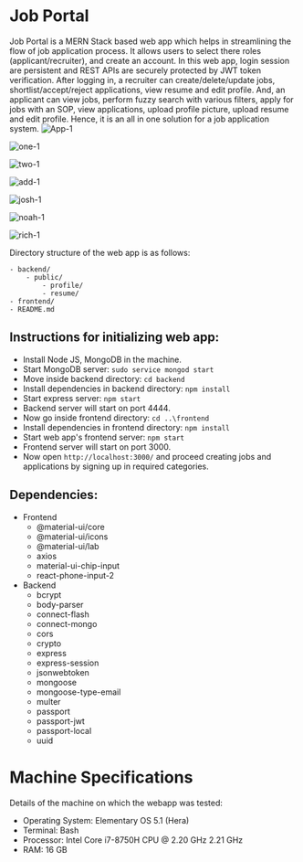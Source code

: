 # Job Portal

Job Portal is a MERN Stack based web app which helps in streamlining the flow of job application process. It allows users to select there roles (applicant/recruiter), and create an account. In this web app, login session are persistent and REST APIs are securely protected by JWT token verification. After logging in, a recruiter can create/delete/update jobs, shortlist/accept/reject applications, view resume and edit profile. And, an applicant can view jobs, perform fuzzy search with various filters, apply for jobs with an SOP, view applications, upload profile picture, upload resume and edit profile. Hence, it is an all in one solution for a job application system.
![App-1](https://user-images.githubusercontent.com/58124613/208325150-6042f5cd-95b4-4599-83f4-42e6eae9e7e3.png)

![one-1](https://user-images.githubusercontent.com/58124613/208325188-6cda7dc9-be8b-4cc7-b948-87e354da8b78.png)

![two-1](https://user-images.githubusercontent.com/58124613/208325196-fda28950-cc50-4b94-b6b0-13563388e81d.png)

![add-1](https://user-images.githubusercontent.com/58124613/208325618-1d35f671-9c45-41a3-9848-98aab5c10c0c.png)

![josh-1](https://user-images.githubusercontent.com/58124613/208326023-5483dc9a-d80b-4c3e-a1dc-4e948b2d8a19.png)

![noah-1](https://user-images.githubusercontent.com/58124613/208326034-b45a75bc-4787-4e39-ab2f-91cee73b8312.png)

![rich-1](https://user-images.githubusercontent.com/58124613/208326042-37e45c75-32f1-4e02-914f-b77bd97f45d1.png)


Directory structure of the web app is as follows:

```
- backend/
    - public/
        - profile/
        - resume/
- frontend/
- README.md
```

## Instructions for initializing web app:

- Install Node JS, MongoDB in the machine.
- Start MongoDB server: `sudo service mongod start`
- Move inside backend directory: `cd backend`
- Install dependencies in backend directory: `npm install`
- Start express server: `npm start`
- Backend server will start on port 4444.
- Now go inside frontend directory: `cd ..\frontend`
- Install dependencies in frontend directory: `npm install`
- Start web app's frontend server: `npm start`
- Frontend server will start on port 3000.
- Now open `http://localhost:3000/` and proceed creating jobs and applications by signing up in required categories.

## Dependencies:

- Frontend
  - @material-ui/core
  - @material-ui/icons
  - @material-ui/lab
  - axios
  - material-ui-chip-input
  - react-phone-input-2
- Backend
  - bcrypt
  - body-parser
  - connect-flash
  - connect-mongo
  - cors
  - crypto
  - express
  - express-session
  - jsonwebtoken
  - mongoose
  - mongoose-type-email
  - multer
  - passport
  - passport-jwt
  - passport-local
  - uuid

# Machine Specifications

Details of the machine on which the webapp was tested:

- Operating System: Elementary OS 5.1 (Hera)
- Terminal: Bash
- Processor: Intel Core i7-8750H CPU @ 2.20 GHz 2.21 GHz
- RAM: 16 GB
